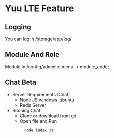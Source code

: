 Yuu LTE Feature
===========

Logging 
-------------------------
You can log in /storage/app/log/


Module And Role
-------------------------
Module in /config/adminlte
	menu -> module_code;
	
Chat Beta
-------------------------
* Server Requirements (Chat)
	* Node JS [windows](https://nodejs.org/en/download/) ,[ubuntu](https://www.digitalocean.com/community/tutorials/how-to-install-node-js-on-ubuntu-16-04)
	* Redis Server 
* Running Chat
	* Clone or download from [git](https://github.com/yughoz/chat.git)
	* Open file and Run
		```bash
		  node index.js
		```